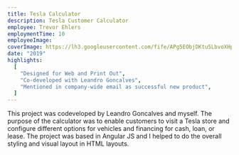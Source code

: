 ```yaml
---
title: Tesla Calculator
description: Tesla Customer Calculator
employee: Trevor Ehlers
employmentTime: 10
employeeImage:
coverImage: https://lh3.googleusercontent.com/fife/APg5EObjDKtu5LbvoXHpfrf7wmppO6CYzhAfgi0ThTG-SLC_XUtTK-mARMIyVCiNRjJpbrtzwvbfm4U9XPYFPNy-eNSG1fl2DadQY1C3-m7Wz492DdLbG2Je_uLKXhX4nY0df2jXSIZSuI8PVWwHfbkOfGIzUUmdUtUCcSH8gzXbdpfDrnPd0VSrr_P0Nk0CrGOcaZcsvP7K5Umf3lJ2mvlDj-fXN3w191jcJvUGmYjj4aK8aN_Q76o9RLYc1NZqJ6WMLeZ2Bcy2qYd9J9gy9QOg408LYtlyErkMc85oHatEF8u_uX8BmqIMPIOPNmswLUzzWD0UMlITkqKBIrFiNkmqrL4kmvEkc9pIFOHKGqqYM__Od4ZESojMt3F8dhj1XQUX-NG-dmNZs9vDK-jG4ew1U1DpZckYcGT9ZH_fW353PN2NzsHPwtmvT3-XLgOugNx5F9k8924vSGLAiBp9wrVdMpuSK0hvDOmaidrbS39dxtw8LF5kA0E0lhJHPH0QL1m2SzxCa-0SPrHOYf9IXzMrQyfCqYWF3KGOeNFHrWpF2E6viJIFbMMYZDm2WVmS_wS9BMwpP620QftKJL8KvU_1BAlbgatgVQU_3InL-15SWjN8WGRP1y7Plh9TVJcRi5qsEQuOmhZ7wbwLbHgz6A_0gugqWZuEXF2ZzygCnezSglKUez0wT0ELmmNjdxeeEOYRODeJoSt6HvwEYgQ0BVYT8HdhjZnkYdvtju1byluZscOdAUZ8AfBdX-ab2uLiIgFIlfuYQWWJrLeevrIFY8368OZ-EEaoS8wEtWULGdORLthmWas1yz_-O5db5X0EwvRLRwqlDl3M8QVeRMOZISPrtCIQHpt4xidd4qXAW_mcWtQNykpOgECHbyPtu1u4DvB71KRmIZYqJkBPIKjE8BNukIBVkXXYC3I1a7OcTOIIYOW5FM4J_iSlAyCohyj7T7v8l5KO-z9TpEMlyRKsUlbc3xzMUZygfCR7s_YWC8UWFnemaZpsupau4PQ3MjtGjKJkpfmBfKSDxlwzDda574s1cFXq3JaBw82GJ96AkoEbrNtpw-mIlcPY2JtyNh3HWuEXBrLkVCEdDHRNI8VmI0OqZTXwMsLxjEyJNS2bVftOotkZRysA7SZRthiTlmOZnPilVdWS42XRMCkazK9tLR8Ui7745RowvrXatP08AihvSYUOWRVtqpX9TL2LsAQ4q1dvRb1uK2DFj7nGuBsbi-3Zji_BYitgpZVnvl8Czg5cWZ8bDmfWs2cy5O33rTEiwik974Z9aQcHGxLkZIJVnCf_ZbnKH-gKa1FfpaQd3FJDE20WDaMFR_ZhPAcYhPwCWBQ7hnNzWqoEjrMTd-o5L2UpUO3UkZ2-x4xJ_uhG0KPQBGu7HYw_I6uv35D9MjHUvJ42TUDxh9vIqLgGXQwsavO0tkGNyiAcmlsmXP1aEgRRtw85hxtlVF-0ftBid4LMFpcL2ywGa0fxs0ERz9JgbGMIRE98-739KibJNxpSpnHsRk5Q4hKFKmm2_rjwslLbkNrKRBZ96pqDd92DhddgTbArPTMcjjfaMTf3YU5i7A=w1275-h1222
date: "2019"
highlights:
  [
    "Designed for Web and Print Out",
    "Co-developed with Leandro Goncalves",
    "Mentioned in company-wide email as successful new product",
  ]
---
```


This project was codeveloped by Leandro Goncalves and myself. The purpose of the calculator was to enable customers to visit a Tesla store and configure different options for vehicles and financing for cash, loan, or lease. The project was based in Angular JS and I helped to do the overall styling and visual layout in HTML layouts.
